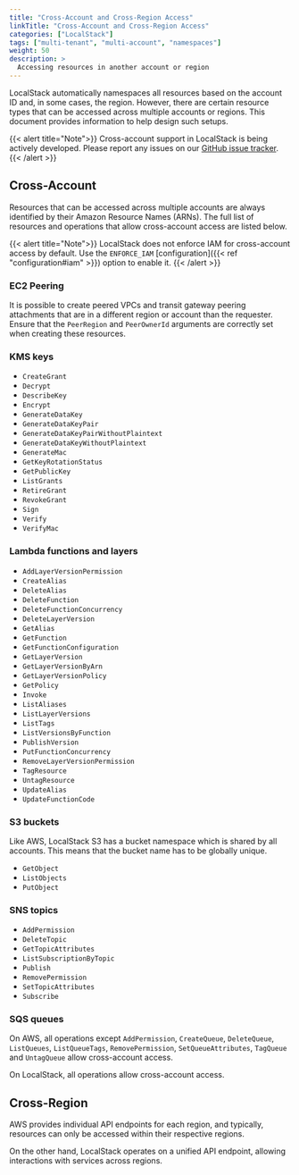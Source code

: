 ```yaml
---
title: "Cross-Account and Cross-Region Access"
linkTitle: "Cross-Account and Cross-Region Access"
categories: ["LocalStack"]
tags: ["multi-tenant", "multi-account", "namespaces"]
weight: 50
description: >
  Accessing resources in another account or region
---
```


LocalStack automatically namespaces all resources based on the account ID and, in some cases, the region.
However, there are certain resource types that can be accessed across multiple accounts or regions.
This document provides information to help design such setups.

{{< alert title="Note">}}
Cross-account support in LocalStack is being actively developed.
Please report any issues on our [GitHub issue tracker](https://github.com/localstack/localstack/issues/new/choose).
{{< /alert >}}

## Cross-Account

Resources that can be accessed across multiple accounts are always identified by their Amazon Resource Names (ARNs).
The full list of resources and operations that allow cross-account access are listed below.

{{< alert title="Note">}}
LocalStack does not enforce IAM for cross-account access by default.
Use the `ENFORCE_IAM` [configuration]({{< ref "configuration#iam" >}}) option to enable it.
{{< /alert >}}

### EC2 Peering

It is possible to create peered VPCs and transit gateway peering attachments that are in a different region or account than the requester.
Ensure that the `PeerRegion` and `PeerOwnerId` arguments are correctly set when creating these resources.

### KMS keys

- `CreateGrant`
- `Decrypt`
- `DescribeKey`
- `Encrypt`
- `GenerateDataKey`
- `GenerateDataKeyPair`
- `GenerateDataKeyPairWithoutPlaintext`
- `GenerateDataKeyWithoutPlaintext`
- `GenerateMac`
- `GetKeyRotationStatus`
- `GetPublicKey`
- `ListGrants`
- `RetireGrant`
- `RevokeGrant`
- `Sign`
- `Verify`
- `VerifyMac`
<!--    - ReEncrypt (NOT IMPLEMENTED IN LOCALSTACK) -->

### Lambda functions and layers

- `AddLayerVersionPermission`
- `CreateAlias`
- `DeleteAlias`
- `DeleteFunction`
- `DeleteFunctionConcurrency`
- `DeleteLayerVersion`
- `GetAlias`
- `GetFunction`
- `GetFunctionConfiguration`
- `GetLayerVersion`
- `GetLayerVersionByArn`
- `GetLayerVersionPolicy`
- `GetPolicy`
- `Invoke`
- `ListAliases`
- `ListLayerVersions`
- `ListTags`
- `ListVersionsByFunction`
- `PublishVersion`
- `PutFunctionConcurrency`
- `RemoveLayerVersionPermission`
- `TagResource`
- `UntagResource`
- `UpdateAlias`
- `UpdateFunctionCode`

### S3 buckets

Like AWS, LocalStack S3 has a bucket namespace which is shared by all accounts.
This means that the bucket name has to be globally unique.

- `GetObject`
- `ListObjects`
- `PutObject`


### SNS topics

- `AddPermission`
- `DeleteTopic`
- `GetTopicAttributes`
- `ListSubscriptionByTopic`
- `Publish`
- `RemovePermission`
- `SetTopicAttributes`
- `Subscribe`

### SQS queues

On AWS, all operations except `AddPermission`, `CreateQueue`, `DeleteQueue`, `ListQueues`, `ListQueueTags`, `RemovePermission`, `SetQueueAttributes`, `TagQueue` and `UntagQueue` allow cross-account access.

On LocalStack, all operations allow cross-account access.

## Cross-Region

AWS provides individual API endpoints for each region, and typically, resources can only be accessed within their respective regions.

On the other hand, LocalStack operates on a unified API endpoint, allowing interactions with services across regions.
